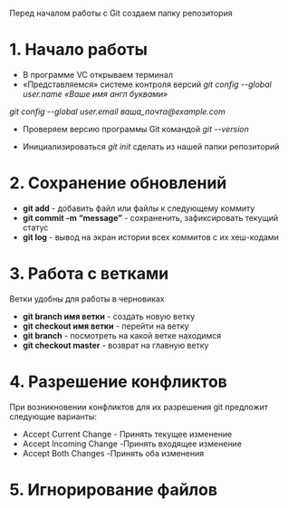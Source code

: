 Перед началом работы с Git создаем папку репозитория
# 1. Начало работы
* В программе VC открываем терминал
* «Представляемся» системе контроля версий
_git config --global user.name «Ваше имя англ буквами»_

_git config --global user.email ваша_почта@example.com_
* Проверяем версию программы Git командой    _git --version_

* Инициализироваться     _git init_  сделать из нашей папки репозиторий

# 2. Сохранение обновлений
* **git add** - добавить файл или файлы к следующему коммиту
* **git commit -m “message”** - cохраненить, зафиксировать текущий статус
* **git log** - вывод на экран истории всех коммитов с их хеш-кодами
# 3. Работа с ветками
Ветки удобны для работы в черновиках
* **git branch имя ветки** - создать новую ветку
* **git checkout имя ветки** - перейти на ветку 
* **git branch** - посмотреть на какой ветке находимся 
* **git checkout master** - возврат на главную ветку
# 4. Разрешение конфликтов

При возникновении конфликтов для их разрешения git предложит следующие варианты:
* Accept Current Change - Принять текущее изменение
* Accept Incoming Change -Принять входящее изменение
* Accept Both Changes -Принять оба изменения
# 5. Игнорирование файлов